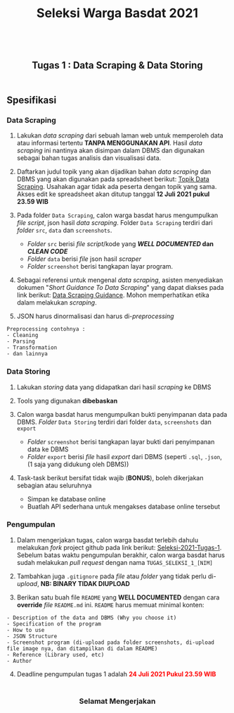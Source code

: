 <h1 align="center">
  <br>
  Seleksi Warga Basdat 2021
  <br>
  <br>
</h1>

<h2 align="center">
  <br>
  Tugas 1 : Data Scraping & Data Storing
  <br>
  <br>
</h2>


## Spesifikasi

### Data Scraping

1. Lakukan _data scraping_ dari sebuah laman web untuk memperoleh data atau informasi tertentu __TANPA MENGGUNAKAN API__. Hasil _data scraping_ ini nantinya akan disimpan dalam DBMS dan digunakan sebagai bahan tugas analisis dan visualisasi data.

2. Daftarkan judul topik yang akan dijadikan bahan _data scraping_ dan DBMS yang akan digunakan pada spreadsheet berikut: [Topik Data Scraping](https://docs.google.com/spreadsheets/d/12sgizyreDkFXz4N3FaGouyGKRZN3qHyWEeSIbEXtpR4/edit?usp=sharing). Usahakan agar tidak ada peserta dengan topik yang sama. Akses edit ke spreadsheet akan ditutup tanggal __12 Juli 2021 pukul 23.59 WIB__

3. Pada folder `Data Scraping`, calon warga basdat harus mengumpulkan _file script_, json hasil _data scraping_. Folder `Data Scraping` terdiri dari _folder_ `src`, `data` dan `screenshots`. 
    - _Folder_ `src` berisi _file script_/kode yang __*WELL DOCUMENTED* dan *CLEAN CODE*__ 
    - _Folder_ `data` berisi _file_ json hasil _scraper_
    - _Folder_ `screenshot` berisi tangkapan layar program.

4. Sebagai referensi untuk mengenal _data scraping_, asisten menyediakan dokumen "_Short Guidance To Data Scraping_" yang dapat diakses pada link berikut: [Data Scraping Guidance](http://bit.ly/DataScrapingGuidance). Mohon memperhatikan etika dalam melakukan _scraping_.

5. JSON harus dinormalisasi dan harus di-_preprocessing_
```
Preprocessing contohnya :
- Cleaning
- Parsing
- Transformation
- dan lainnya
```

### Data Storing

1. Lakukan _storing_ data yang didapatkan dari hasil _scraping_ ke DBMS 

2. Tools yang digunakan __dibebaskan__

3. Calon warga basdat harus mengumpulkan bukti penyimpanan data pada DBMS. _Folder_ `Data Storing` terdiri dari folder `data`, `screenshots` dan `export`
    - _Folder_ `screenshot` berisi tangkapan layar bukti dari penyimpanan data ke DBMS
    - _Folder_ `export` berisi _file_ hasil _export_ dari DBMS (seperti `.sql`, `.json`, (1 saja yang didukung oleh DBMS))



4. Task-task berikut bersifat tidak wajib (__BONUS__), boleh dikerjakan sebagian atau seluruhnya
    - Simpan ke database online
    - Buatlah API sederhana untuk mengakses database online tersebut

### Pengumpulan


1. Dalam mengerjakan tugas, calon warga basdat terlebih dahulu melakukan _fork_ project github pada link berikut: [Seleksi-2021-Tugas-1](https://github.com/wargabasdat/Seleksi-2021-Tugas-1). Sebelum batas waktu pengumpulan berakhir, calon warga basdat harus sudah melakukan _pull request_ dengan nama ```TUGAS_SELEKSI_1_[NIM]```

2. Tambahkan juga `.gitignore` pada _file_ atau _folder_ yang tidak perlu di-_upload_, __NB: BINARY TIDAK DIUPLOAD__

3. Berikan satu buah file `README` yang __WELL DOCUMENTED__ dengan cara __override__ _file_ `README.md` ini. `README` harus memuat minimal konten:


```
- Description of the data and DBMS (Why you choose it)
- Specification of the program
- How to use
- JSON Structure
- Screenshot program (di-upload pada folder screenshots, di-upload file image nya, dan ditampilkan di dalam README)
- Reference (Library used, etc)
- Author
```


4. Deadline pengumpulan tugas 1 adalah <span style="color:red">__24 Juli 2021 Pukul 23.59 WIB__</span>

<h3 align="center">
  <br>
  Selamat Mengerjakan
  <br>
  <br>
</h3>

